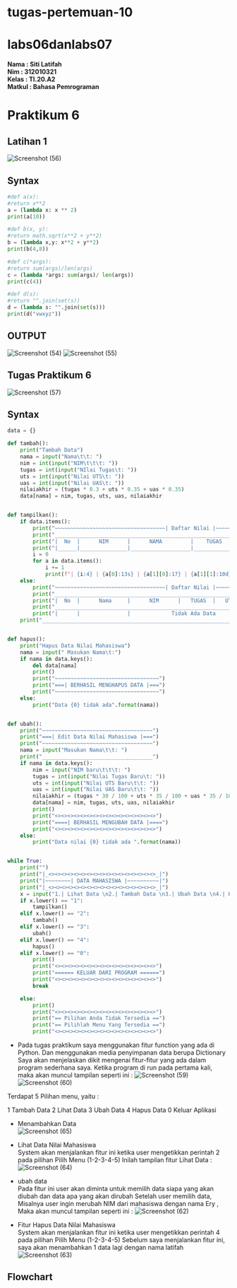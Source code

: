 # tugas-pertemuan-10
# labs06danlabs07
**Nama	   	: Siti Latifah** <br>
**Nim	  	  : 312010321** <br>
**Kelas	  	: TI.20.A2** <br>
**Matkul	  : Bahasa Pemrograman** <br>


# Praktikum 6
## Latihan 1
![Screenshot (56)](https://user-images.githubusercontent.com/73010098/100722150-de52c280-33f2-11eb-8fd9-ab5f6130655c.png)
## Syntax
```python
#def a(x):
#return x**2
a = (lambda x: x ** 2)
print(a(10))

#def b(x, y):
#return math.sqrt(x**2 + y**2)
b = (lambda x,y: x**2 + y**2)
print(b(4,8))

#def c(*args):
#return sum(args)/len(args)
c = (lambda *args: sum(args)/ len(args))
print(c(4))

#def d(s):
#return "".join(set(s))
d = (lambda s: "".join(set(s)))
print(d("vwxyz"))
```
## OUTPUT
![Screenshot (54)](https://user-images.githubusercontent.com/73010098/100722351-1b1eb980-33f3-11eb-892d-139d7aea24c0.png)
![Screenshot (55)](https://user-images.githubusercontent.com/73010098/100722375-2245c780-33f3-11eb-91c1-c7b6282d3d70.png)

## Tugas Praktikum 6
![Screenshot (57)](https://user-images.githubusercontent.com/73010098/100837668-9a6bc600-34a3-11eb-941a-d4187e186637.png)
## Syntax
```python
data = {}

def tambah():
    print("Tambah Data")
    nama = input("Nama\t\t: ")
    nim = int(input("NIM\t\t\t: "))
    tugas = int(input("NIlai Tugas\t: "))
    uts = int(input("Nilai UTS\t: "))
    uas = int(input("Nilai UAS\t: "))
    nilaiakhir = (tugas * 0.3 + uts * 0.35 + uas * 0.35)
    data[nama] = nim, tugas, uts, uas, nilaiakhir


def tampilkan():
    if data.items():
        print("~~~~~~~~~~~~~~~~~~~~~~~~~~~~~~~~~~~| Daftar Nilai |~~~~~~~~~~~~~~~~~~~~~~~~~~~~~~~~~~~")
        print("_______________________________________________________________________________________")
        print("|  No  |      NIM      |      NAMA         |    TUGAS   |   UTS   |   UAS   | AKHIR  |")
        print("|______|_______________|___________________|____________|_________|_________|________|__")
        i = 0
        for a in data.items():
            i += 1
            print(f"| {i:4} | {a[0]:13s} | {a[1][0]:17} | {a[1][1]:10d} |  {a[1][2]:6d} | {a[1][2]:7d} | {a[1][4]:6.2f} | ")
    else:
        print("~~~~~~~~~~~~~~~~~~~~~~~~~~~~~~~~~~~| Daftar Nilai |~~~~~~~~~~~~~~~~~~~~~~~~~~~~~~~~~~~")
        print("_______________________________________________________________________________________")
        print("|  No  |      Nama     |      NIM      |   TUGAS  |   UTS   |   UAS   | Nilai Akhir  |")
        print("_______________________________________________________________________________________")
        print("|      |               |             Tidak Ada Data         |         |                |")
    print("____________________________________________________________________________________________")


def hapus():
    print("Hapus Data Nilai Mahasiswa")
    nama = input(" Masukan Nama\t:")
    if nama in data.keys():
        del data[nama]
        print()
        print("~~~~~~~~~~~~~~~~~~~~~~~~~~~~~~~~~")
        print("===| BERHASIL MENGHAPUS DATA |===")
        print("~~~~~~~~~~~~~~~~~~~~~~~~~~~~~~~~~")
    else:
        print("Data {0} tidak ada".format(nama))


def ubah():
    print("~~~~~~~~~~~~~~~~~~~~~~~~~~~~~~~~~~~")
    print("===| Edit Data Nilai Mahasiswa |===")
    print("~~~~~~~~~~~~~~~~~~~~~~~~~~~~~~~~~~~")
    nama = input("Masukan Nama\t\t: ")
    print("___________________________________")
    if nama in data.keys():
        nim = input("NIM baru\t\t\t: ")
        tugas = int(input("Nilai Tugas Baru\t: "))
        uts = int(input("Nilai UTS Baru\t\t: "))
        uas = int(input("Nilai UAS Baru\t\t: "))
        nilaiakhir = (tugas * 30 / 100 + uts * 35 / 100 + uas * 35 / 100)
        data[nama] = nim, tugas, uts, uas, nilaiakhir
        print()
        print("<><><><><><><><><><><><><><><><>")
        print("====| BERHASIL MENGUBAH DATA |====")
        print("<><><><><><><><><><><><><><><><>")
    else:
        print("Data nilai {0} tidak ada ".format(nama))


while True:
    print("")
    print("|_<><><><><><><><><><><><><><><><><>_|")
    print("|~~~~~~~~| DATA MAHASISWA |~~~~~~~~~~|")
    print("|_<><><><><><><><><><><><><><><><><>_|")
    x = input("1.| Lihat Data \n2.| Tambah Data \n3.| Ubah Data \n4.| Hapus Data \n0.| Keluar Aplikasi \nPilih menu : ")
    if x.lower() == "1":
        tampilkan()
    elif x.lower() == "2":
        tambah()
    elif x.lower() == "3":
        ubah()
    elif x.lower() == "4":
        hapus()
    elif x.lower() == "0":
        print()
        print("<><><><><><><><><><><><><><><><>")
        print("====== KELUAR DARI PROGRAM ======")
        print("<><><><><><><><><><><><><><><><>")
        break

    else:
        print()
        print("<><><><><><><><><><><><><><><><>")
        print("== Pilihan Anda Tidak Tersedia ==")
        print("== Pilihlah Menu Yang Tersedia ==")
        print("<><><><><><><><><><><><><><><><>")
 ```
 
 * Pada tugas praktikum saya menggunakan fitur function yang ada di Python. Dan menggunakan media penyimpanan data berupa Dictionary
Saya akan menjelaskan dikit mengenai fitur-fitur yang ada dalam program sederhana saya.
Ketika program di run pada pertama kali, maka akan muncul tampilan seperti ini :
![Screenshot (59)](https://user-images.githubusercontent.com/73010098/100848281-7b753000-34b3-11eb-9a11-b170a517472e.png)
![Screenshot (60)](https://user-images.githubusercontent.com/73010098/100848285-7d3ef380-34b3-11eb-9c3b-9848b9e021e9.png)

Terdapat 5 Pilihan menu, yaitu :

   1 Tambah Data
   2 Lihat Data
   3 Ubah Data
   4 Hapus Data
   0 Keluar Aplikasi
   
* Menambahkan Data <br>
![Screenshot (65)](https://user-images.githubusercontent.com/73010098/100850163-09521a80-34b6-11eb-9114-fc658d39b8ef.png)

* Lihat Data Nilai Mahasiswa<br>
System akan menjalankan fitur ini ketika user mengetikkan perintah 2 pada pilihan Pilih Menu (1-2-3-4-5)
Inilah tampilan fitur Lihat Data :
![Screenshot (64)](https://user-images.githubusercontent.com/73010098/100850025-c8f29c80-34b5-11eb-9920-afa9a01049a5.png)

* ubah data <br> 
Pada fitur ini user akan diminta untuk memilih data siapa yang akan diubah dan data apa yang akan dirubah
Setelah user memilih data, Misalnya user ingin merubah NIM dari mahasiswa dengan nama Ery , Maka akan muncul tampilan seperti ini :
![Screenshot (62)](https://user-images.githubusercontent.com/73010098/100849102-a6ac4f00-34b4-11eb-8118-a75df17bc10d.png)

* Fitur Hapus Data Nilai Mahasiswa <br>
System akan menjalankan fitur ini ketika user mengetikkan perintah 4 pada pilihan Pilih Menu (1-2-3-4-5)
Sebelum saya menjalankan fitur ini, saya akan menambahkan 1 data lagi dengan nama latifah
![Screenshot (63)](https://user-images.githubusercontent.com/73010098/100849221-d3f8fd00-34b4-11eb-9f81-9b14025eea28.png)

## Flowchart




